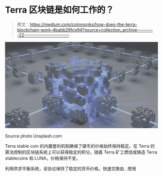 # Terra 区块链是如何工作的？

> 原文：<https://medium.com/coinmonks/how-does-the-terra-blockchain-work-4babb26fce94?source=collection_archive---------22----------------------->

![](img/b4e90b5a3a15810d3a76cc2f7166a70e.png)

Source photo Unsplash.com

Terra stable coin 的内置套利机制确保了硬币的价格始终保持稳定。在 Terra 的算法控制的区块链系统上可以获得稳定的积分。随着 Terra 矿工燃烧或铸造 Terra stablecoins 和 LUNA，价格保持不变。

利用供求平衡系统，该协议保持了稳定的货币价格。快速交换由…使用